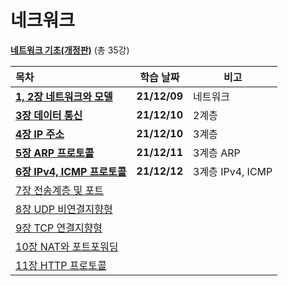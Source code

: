 # 네크워크

**[네트워크 기초(개정판)](https://www.youtube.com/playlist?list=PL0d8NnikouEWcF1jJueLdjRIC4HsUlULi)** (총 35강)

| 목차                                                        | 학습 날짜    | 비고             |
| :---------------------------------------------------------- | ------------ | ---------------- |
| **[1, 2장 네트워크와 모델](./1,2장-네트워크와-모델.md)**    | **21/12/09** | 네트워크         |
| **[3장 데이터 통신](./3장-데이터-통신.md)**                 | **21/12/10** | 2계층            |
| **[4장 IP 주소](./4장-IP-주소.md)**                         | **21/12/10** | 3계층            |
| **[5장 ARP 프로토콜](./5장-ARP-프로토콜.md)**               | **21/12/11** | 3계층 ARP        |
| **[6장 IPv4, ICMP 프로토콜](./6장-IPv4,-ICMP-프로토콜.md)** | **21/12/12** | 3계층 IPv4, ICMP |
| [7장 전송계층 및 포트](./7장-전송계층-및-포트.md)           |              |                  |
| [8장 UDP 비연결지향형](./8장-UDP-비연결지향형.md)           |              |                  |
| [9장 TCP 연결지향형](./9장-TCP-연결지향형.md)               |              |                  |
| [10장 NAT와 포트포워딩](./10장-NAT와-포트포워딩.md)         |              |                  |
| [11장 HTTP 프로토콜](./11장-HTTP-프로토콜.md)               |              |                  |

